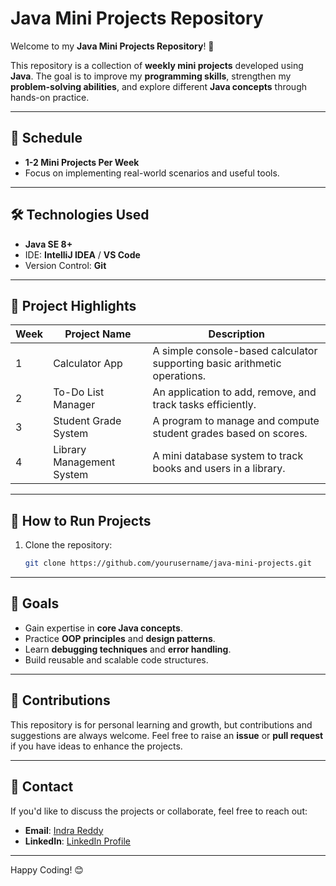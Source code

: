 # Java Mini Projects Repository

Welcome to my **Java Mini Projects Repository**! 🚀

This repository is a collection of **weekly mini projects** developed using **Java**. The goal is to improve my **programming skills**, strengthen my **problem-solving abilities**, and explore different **Java concepts** through hands-on practice.

---

## 📅 Schedule

- **1-2 Mini Projects Per Week**
- Focus on implementing real-world scenarios and useful tools.

---

## 🛠️ Technologies Used

- **Java SE 8+**
- IDE: **IntelliJ IDEA** / **VS Code**
- Version Control: **Git**

---

## 📜 Project Highlights

| Week | Project Name              | Description                                                               |
| ---- | ------------------------- | ------------------------------------------------------------------------- |
| 1    | Calculator App            | A simple console-based calculator supporting basic arithmetic operations. |
| 2    | To-Do List Manager        | An application to add, remove, and track tasks efficiently.               |
| 3    | Student Grade System      | A program to manage and compute student grades based on scores.           |
| 4    | Library Management System | A mini database system to track books and users in a library.             |

---

## 🚀 How to Run Projects

1. Clone the repository:
   ```bash
   git clone https://github.com/yourusername/java-mini-projects.git
   ```
---

## 🌟 Goals

- Gain expertise in **core Java concepts**.
- Practice **OOP principles** and **design patterns**.
- Learn **debugging techniques** and **error handling**.
- Build reusable and scalable code structures.

---

## 🤝 Contributions

This repository is for personal learning and growth, but contributions and suggestions are always welcome. Feel free to raise an **issue** or **pull request** if you have ideas to enhance the projects.

---

## 📧 Contact

If you'd like to discuss the projects or collaborate, feel free to reach out:

- **Email**: [Indra Reddy](mailto\:reddyindra843@gmail.com)
- **LinkedIn**: [LinkedIn Profile](https://linkedin.com/in/yourprofile)

---

Happy Coding! 😊

